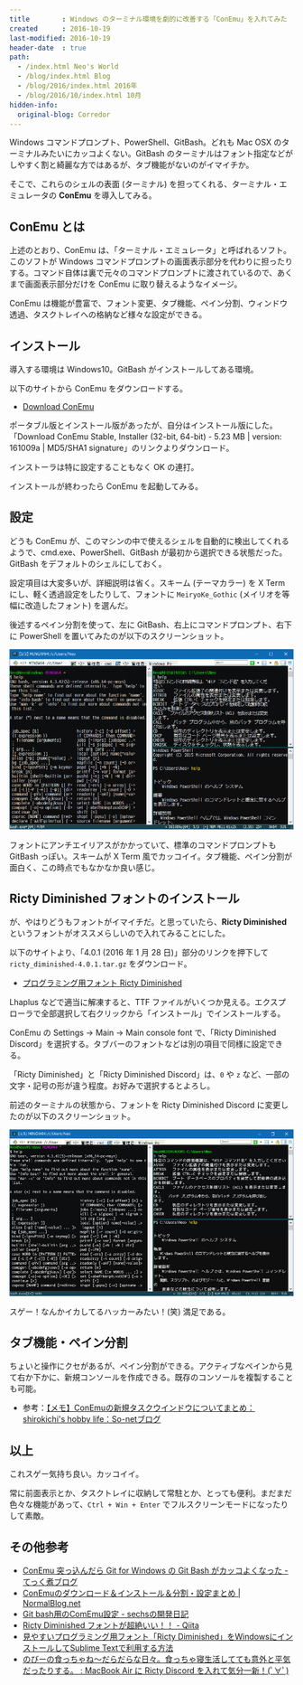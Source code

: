 ```yaml
---
title        : Windows のターミナル環境を劇的に改善する「ConEmu」を入れてみた
created      : 2016-10-19
last-modified: 2016-10-19
header-date  : true
path:
  - /index.html Neo's World
  - /blog/index.html Blog
  - /blog/2016/index.html 2016年
  - /blog/2016/10/index.html 10月
hidden-info:
  original-blog: Corredor
---
```


Windows コマンドプロンプト、PowerShell、GitBash。どれも Mac OSX のターミナルみたいにカッコよくない。GitBash のターミナルはフォント指定などがしやすく割と綺麗な方ではあるが、タブ機能がないのがイマイチか。

そこで、これらのシェルの表面 (ターミナル) を担ってくれる、ターミナル・エミュレータの __ConEmu__ を導入してみる。

## ConEmu とは

上述のとおり、ConEmu は、「ターミナル・エミュレータ」と呼ばれるソフト。このソフトが Windows コマンドプロンプトの画面表示部分を代わりに担ったりする。コマンド自体は裏で元々のコマンドプロンプトに渡されているので、あくまで画面表示部分だけを ConEmu に取り替えるようなイメージ。

ConEmu は機能が豊富で、フォント変更、タブ機能、ペイン分割、ウィンドウ透過、タスクトレイへの格納など様々な設定ができる。

## インストール

導入する環境は Windows10。GitBash がインストールしてある環境。

以下のサイトから ConEmu をダウンロードする。

- [Download ConEmu](https://www.fosshub.com/ConEmu.html)

ポータブル版とインストール版があったが、自分はインストール版にした。「Download ConEmu Stable, Installer (32-bit, 64-bit) - 5.23 MB | version: 161009a | MD5/SHA1 signature」のリンクよりダウンロード。

インストーラは特に設定することもなく OK の連打。

インストールが終わったら ConEmu を起動してみる。

## 設定

どうも ConEmu が、このマシンの中で使えるシェルを自動的に検出してくれるようで、cmd.exe、PowerShell、GitBash が最初から選択できる状態だった。GitBash をデフォルトのシェルにしておく。

設定項目は大変多いが、詳細説明は省く。スキーム (テーマカラー) を X Term にし、軽く透過設定をしたりして、フォントに `MeiryoKe_Gothic` (メイリオを等幅に改造したフォント) を選んだ。

後述するペイン分割を使って、左に GitBash、右上にコマンドプロンプト、右下に PowerShell を置いてみたのが以下のスクリーンショット。

![メイリオ改で表示](19-01-01.png)

フォントにアンチエイリアスがかかっていて、標準のコマンドプロンプトも GitBash っぽい。スキームが X Term 風でカッコイイ。タブ機能、ペイン分割が面白く、この時点でもなかなか良い感じ。

## Ricty Diminished フォントのインストール

が、やはりどうもフォントがイマイチだ。と思っていたら、__Ricty Diminished__ というフォントがオススメらしいので入れてみることにした。

以下のサイトより、「4.0.1 (2016 年 1 月 28 日)」部分のリンクを押下して `ricty_diminished-4.0.1.tar.gz` をダウンロード。

- [プログラミング用フォント Ricty Diminished](http://www.rs.tus.ac.jp/yyusa/ricty_diminished.html)

Lhaplus などで適当に解凍すると、TTF ファイルがいくつか見える。エクスプローラで全部選択して右クリックから「インストール」でインストールする。

ConEmu の Settings → Main → Main console font で、「Ricty Diminished Discord」を選択する。タブバーのフォントなどは別の項目で同様に設定できる。

「Ricty Diminished」と「Ricty Diminished Discord」は、`0` や `z` など、一部の文字・記号の形が違う程度。お好みで選択するとよろし。

前述のターミナルの状態から、フォントを Ricty Diminished Discord に変更したのが以下のスクリーンショット。

![Ricty Diminished Discord で表示](19-01-02.png)

スゲー！なんかイカしてるハッカーみたい！(笑) 満足である。

## タブ機能・ペイン分割

ちょいと操作にクセがあるが、ペイン分割ができる。アクティブなペインから見て右か下かに、新規コンソールを作成できる。既存のコンソールを複製することも可能。

- 参考：[【メモ】ConEmuの新規タスクウインドウについてまとめ：shirokichi's hobby life：So-netブログ](http://shirokichi2.blog.so-net.ne.jp/2015-11-17)

## 以上

これスゲー気持ち良い。カッコイイ。

常に前面表示とか、タスクトレイに収納して常駐とか、とっても便利。まだまだ色々な機能があって、`Ctrl + Win + Enter` でフルスクリーンモードになったりして素敵。

## その他参考

- [ConEmu 突っ込んだら Git for Windows の Git Bash がカッコよくなった - てっく煮ブログ](http://tech.nitoyon.com/ja/blog/2014/03/07/fancy-git-bash/)
- [ConEmuのダウンロード＆インストール＆分割・設定まとめ | NormalBlog.net](http://system.normalblog.net/conemu/download_install_settings/)
- [Git bash用のComEmu設定 - sechsの開発日記](http://sechs.hatenablog.com/entry/2014/06/11/102521)
- [Ricty Diminished フォントが超絶いい！！ - Qiita](http://qiita.com/murachi1208/items/513ffa243a879ee250f2)
- [見やすいプログラミング用フォント「Ricty Diminished」をWindowsにインストールしてSublime Textで利用する方法](http://nelog.jp/how-to-use-ricty-diminished-font)
- [のびーの食っちゃね〜だらだらな日々。食っちゃ寝生活してても意外と平気だったりする。 : MacBook Air に Ricty Discord を入れて気分一新！(ﾟ∀ﾟ)](http://blog.livedoor.jp/okashi1/archives/51836566.html)
